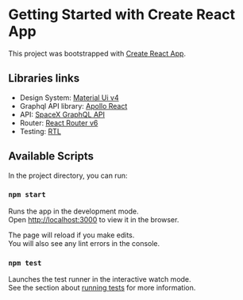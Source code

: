 # Getting Started with Create React App

This project was bootstrapped with [Create React App](https://github.com/facebook/create-react-app).

## Libraries links

* Design System: [Material Ui v4](https://v4.mui.com/)
* Graphql API library: [Apollo React](https://www.apollographql.com/docs/react/)
* API: [SpaceX GraphQL API](https://api.spacex.land/graphql/)
* Router: [React Router v6](https://reactrouter.com/)
* Testing: [RTL](https://testing-library.com/docs/react-testing-library/example-intro)

## Available Scripts

In the project directory, you can run:

### `npm start`

Runs the app in the development mode.\
Open [http://localhost:3000](http://localhost:3000) to view it in the browser.

The page will reload if you make edits.\
You will also see any lint errors in the console.

### `npm test`

Launches the test runner in the interactive watch mode.\
See the section about [running tests](https://facebook.github.io/create-react-app/docs/running-tests) for more information.